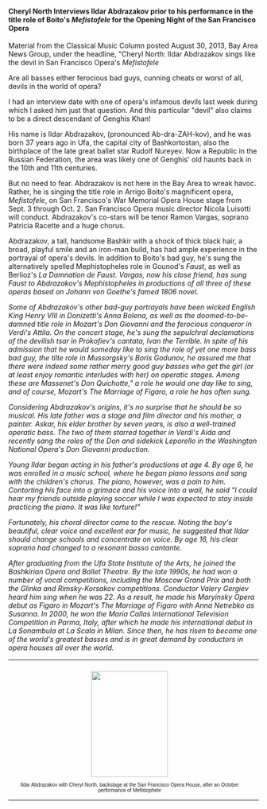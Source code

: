 <!-- MAIN TABLE -->
<tr class="table_main" >
<td class="td_center" valign="top">





<!-- ARTICLE TITLE -->

<h4><b>Cheryl North Interviews Ildar Abdrazakov prior to his performance in the title role of Boito's <i> Mefistofele</i> for the Opening Night of the San Francisco Opera</b></h4> 

<p></p>

<!-- NEWSPAPER TITLE AND DATE -->
Material from the Classical Music Column posted August 30, 2013, Bay Area News Group, under the headline, "Cheryl North: Ildar Abdrazakov sings like the devil in San Francisco Opera's <i>Mefistofele</i>
<p></p>


Are all basses either ferocious bad guys, cunning cheats or worst of all, devils in the world of opera?</p><p></p>

I had an interview date with one of opera's infamous devils last week during which I asked him just that question. And this particular "devil" also claims to be a direct descendant of Genghis Khan!</p><p></p>

His name is Ildar Abdrazakov, (pronounced Ab-dra-ZAH-kov), and he was born 37 years ago in Ufa, the capital city of Bashkortostan, also the birthplace of the late great ballet star Rudolf Nureyev. Now a Republic in the Russian Federation, the area was likely one of Genghis' old haunts back in the 10th and 11th centuries.</p><p></p>

But no need to fear. Abdrazakov is not here in the Bay Area to wreak havoc. Rather, he is singing the title role in Arrigo Boito's magnificent opera, <i>Mefistofele</i>, on San Francisco's War Memorial Opera House stage from Sept. 3 through Oct. 2. San Francisco Opera music director Nicola Luisotti will conduct. Abdrazakov's co-stars will be tenor Ramon Vargas, soprano Patricia Racette and a huge chorus.</p><p></p>

Abdrazakov, a tall, handsome Bashkir with a shock of thick black hair, a broad, playful smile and an iron-man build, has had ample experience in the portrayal of opera's devils. In addition to Boito's bad guy, he's sung the alternatively spelled Mephistopheles role in Gounod's <i>Faust</i>, as well as Berlioz's <i>La Damnation de Faust<i/>. Vargas, now his close friend, has sung Faust to Abdrazakov's Mephistopheles in productions of all three of these operas based on Johann von Goethe's famed 1806 novel.</p><p></p>

Some of Abdrazakov's other bad-guy portrayals have been wicked English King Henry VIII in Donizetti's <i>Anna Bolena</i>, as well as the doomed-to-be-damned title role in Mozart's <i>Don Giovanni</i> and the ferocious conqueror in Verdi's <i>Attila<i>. On the concert stage, he's sung the sepulchral declamations of the devilish tsar in Prokofiev's cantata, <i>Ivan the Terrible</i>. In spite of his admission that he would someday like to sing the role of yet one more bass bad guy, the tilte role in Mussorgsky's <i>Boris Godunov</i>, he assured me that there were indeed some rather merry good guy basses who get the girl (or at least enjoy romantic interludes with her) on operatic stages. Among these are Massenet's <i>Don Quichotte</i>," a role he would one day like to sing, and of course, Mozart's <i>The Marriage of Figaro</i>, a role he has often sung.</p><p></p>

Considering Abdrazakov's origins, it's no surprise that he should be so musical. His late father was a stage and film director and his mother, a painter. Askar, his elder brother by seven years, is also a well-trained operatic bass. The two of them starred together in Verdi's <i>Aida</i> and recently sang the roles of the Don and sidekick Leporello in the Washington National Opera's <i>Don Giovanni</i> production.</p><p></p>

Young Ildar began acting in his father's productions at age 4. By age 6, he was enrolled in a music school, where he began piano lessons and sang with the children's chorus. The piano, however, was a pain to him. Contorting his face into a grimace and his voice into a wail, he said "I could hear my friends outside playing soccer while I was expected to stay inside practicing the piano. It was like torture!" </p><p></p>

Fortunately, his choral director came to the rescue. Noting the boy's beautiful, clear voice and excellent ear for music, he suggested that Ildar should change schools and concentrate on voice. By age 16, his clear soprano had changed to a resonant basso cantante.</p><p></p>

After graduating from the Ufa State Institute of the Arts, he joined the Bashkirian Opera and Ballet Theatre. By the late 1990s, he had won a number of vocal competitions, including the Moscow Grand Prix and both the Glinka and Rimsky-Korsakov competitions. Conductor Valery Gergiev heard him sing when he was 22. As a result, he made his Maryinsky Opera debut as Figaro in Mozart's <i>The Marriage of Figaro</i> with Anna Netrebko as Susanna. In 2000, he won the Maria Callas International Television Competition in Parma, Italy, after which he made his international debut in <i>La Sonambula</i> at La Scala in Milan. Since then, he has risen to become one of the world's greatest basses and is in great demand by conductors in opera houses all over the world.</p>

<p></p>

<!-- LEFT TO RIGHT CELL CHANGE -->
</td><td class="td_right">


<table cellpadding="0" cellspacing="0" border="0" width="220">
<tr>
<td><font style="font-family: verdana, helvetica, sans-serif; font-size: 10px;">
<center>


<img src="images/ildar abdrazakov and cheryl north.jpg" width="154" height="213" vspace="10" /><br />Ildar Abdrazakov with Cheryl North, backstage at the San Francisco Opera House, after an October performance of Mefistophele


<!-- LEFT TO RIGHT CELL CHANGE -->
</td><td class="td_right">



<p align="center"></p>




</td></tr></table> 
</td></tr></table>

<br /><br />


<img src="images/btn_articles_on.gif" height="1" width="1" />
<img src="images/btn_casestudies_on.gif" height="1" width="1" />
<img src="images/btn_cheryl_on.gif" height="1" width="1" />
<img src="images/btn_cheryl_p_on.gif" height="1" width="1" />
<img src="images/btn_clients_on.gif" height="1" width="1" />
<img src="images/btn_contact_on.gif" height="1" width="1" />
<img src="images/btn_history_on.gif" height="1" width="1" />
<img src="images/btn_home_on.gif" height="1" width="1" />
<img src="images/btn_interviews_on.gif" height="1" width="1" />
<img src="images/btn_resume_on.gif" height="1" width="1" />
<img src="images/btn_reviews_on.gif" height="1" width="1" />
<img src="images/btn_services_on.gif" height="1" width="1" />
<img src="images/btn_warner_on.gif" height="1" width="1" />
<img src="images/btn_warner_p_on.gif" height="1" width="1" />



<!-- EXTERNAL LINKS -->
<div style="position: absolute; top: -20px; left: -20px;">
<a href="http://www.northworks.net">.</a>
</div>
<!-- END EXTERNAL LINKS -->

</body>
</html>
